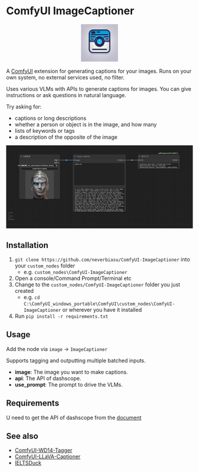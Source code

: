 # ComfyUI ImageCaptioner

<div style="text-align: center;">
    <img src="assets/icon.png" style="width: 20%;" />
</div>

A [ComfyUI](https://github.com/comfyanonymous/ComfyUI) extension for generating captions for your images. Runs on your own system, no external services used, no filter.

Uses various VLMs with APIs to generate captions for images. You can give instructions or ask questions in natural language. 

Try asking for:

* captions or long descriptions
* whether a person or object is in the image, and how many
* lists of keywords or tags
* a description of the opposite of the image

![workflow](assets/workflow.png)

## Installation

1. `git clone https://github.com/neverbiasu/ComfyUI-ImageCaptioner` into your `custom_nodes` folder 
    - e.g. `custom_nodes\ComfyUI-ImageCaptioner`  
2. Open a console/Command Prompt/Terminal etc
3. Change to the `custom_nodes/ComfyUI-ImageCaptioner` folder you just created 
    - e.g. `cd C:\ComfyUI_windows_portable\ComfyUI\custom_nodes\ComfyUI-ImageCaptioner` or wherever you have it installed
4. Run `pip install -r requirements.txt`

## Usage

Add the node via `image` -> `ImageCaptioner`  

Supports tagging and outputting multiple batched inputs.  
- **image**: The image you want to make captions. 
- **api**: The API of dashscope.
- **use_prompt**: The prompt to drive the VLMs.

## Requirements

U need to get the API of dashscope from the [document](https://help.aliyun.com/zh/dashscope/developer-reference/acquisition-and-configuration-of-api-key?spm=a2c4g.11186623.0.0.7a32fa70GIg3tt)

## See also

* [ComfyUI-WD14-Tagger](https://github.com/pythongosssss/ComfyUI-WD14-Tagger)
* [ComfyUI-LLaVA-Captioner](https://github.com/ceruleandeep/ComfyUI-LLaVA-Captioner)
* [IELTSDuck](https://github.com/neverbiasu/IELTSDuck)
